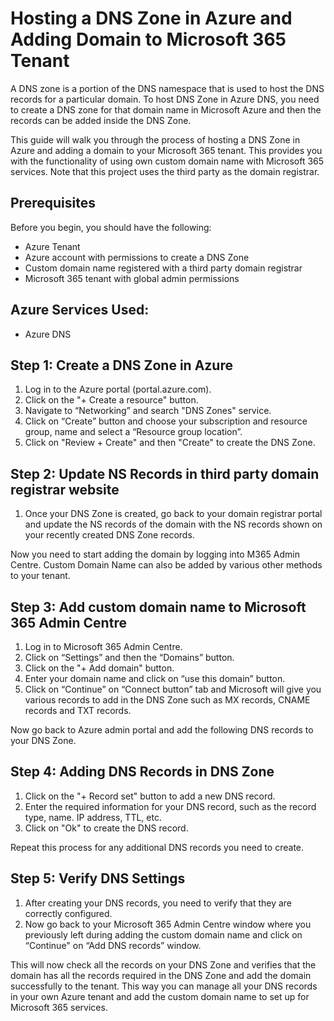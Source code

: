# Hosting a DNS Zone in Azure and Adding Domain to Microsoft 365 Tenant

A DNS zone is a portion of the DNS namespace that is used to host the DNS records for a particular domain. To host DNS Zone in Azure DNS, you need to create a DNS zone for that domain name in Microsoft Azure and then the records can be added inside the DNS Zone.

This guide will walk you through the process of hosting a DNS Zone in Azure and adding a domain to your Microsoft 365 tenant. This provides you with the functionality of using own custom domain name with Microsoft 365 services. Note that this project uses the third party as the domain registrar.

## Prerequisites

Before you begin, you should have the following:

- Azure Tenant
- Azure account with permissions to create a DNS Zone
- Custom domain name registered with a third party domain registrar
- Microsoft 365 tenant with global admin permissions

## Azure Services Used:

- Azure DNS

## Step 1: Create a DNS Zone in Azure

1. Log in to the Azure portal (portal.azure.com).
2. Click on the "+ Create a resource" button.
3. Navigate to “Networking” and search "DNS Zones" service.
4. Click on “Create” button and choose your subscription and resource group, name and select a “Resource group location”.
5. Click on "Review + Create" and then "Create" to create the DNS Zone.

## Step 2: Update NS Records in third party domain registrar website

1. Once your DNS Zone is created, go back to your domain registrar portal and update the NS records of the domain with the NS records shown on your recently created DNS Zone records.

Now you need to start adding the domain by logging into M365 Admin Centre. Custom Domain Name can also be added by various other methods to your tenant.

## Step 3: Add custom domain name to Microsoft 365 Admin Centre

1. Log in to Microsoft 365 Admin Centre.
2. Click on “Settings” and then the “Domains” button.
3. Click on the "+ Add domain" button.
4. Enter your domain name and click on “use this domain” button.
5. Click on “Continue” on “Connect button” tab and Microsoft will give you various records to add in the DNS Zone such as MX records, CNAME records and TXT records.

Now go back to Azure admin portal and add the following DNS records to your DNS Zone.

## Step 4: Adding DNS Records in DNS Zone

1. Click on the "+ Record set" button to add a new DNS record.
2. Enter the required information for your DNS record, such as the record type, name. IP address, TTL, etc. 
3. Click on "Ok" to create the DNS record.

Repeat this process for any additional DNS records you need to create.

## Step 5: Verify DNS Settings

1. After creating your DNS records, you need to verify that they are correctly configured.
2. Now go back to your Microsoft 365 Admin Centre window where you previously left during adding the custom domain name and click on “Continue" on “Add DNS records” window.

This will now check all the records on your DNS Zone and verifies that the domain has all the records required in the DNS Zone and add the domain successfully to the tenant. This way you can manage all your DNS records in your own Azure tenant and add the custom domain name to set up for Microsoft 365 services.
